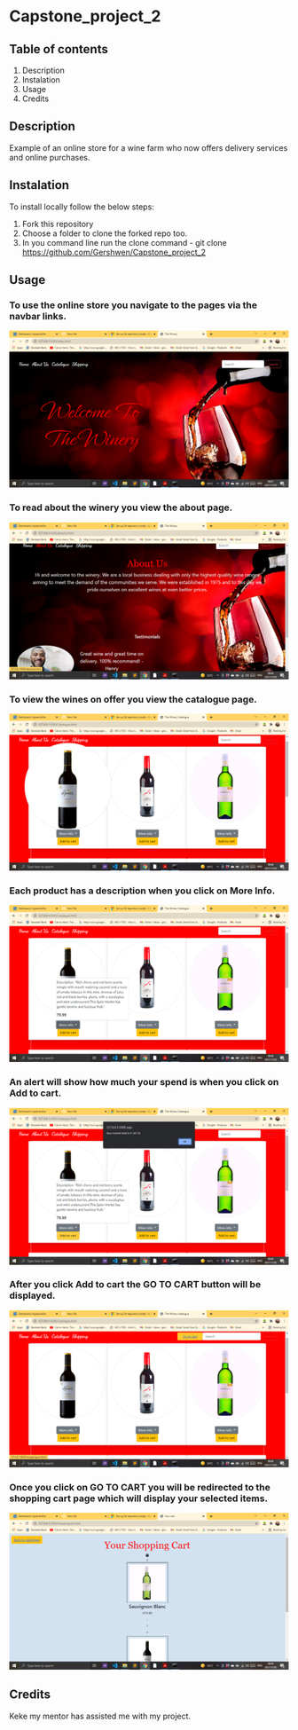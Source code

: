 # Capstone_project_2

Table of contents
-----------------
1. Description
2. Instalation
3. Usage
4. Credits

## Description
Example of an online store for a wine farm who now offers delivery services and online purchases. 

## Instalation
To install locally follow the below steps: 
1. Fork this repository
2. Choose a folder to clone the forked repo too.
3. In you command line run the clone command - git clone https://github.com/Gershwen/Capstone_project_2

## Usage
### To use the online store you navigate to the pages via the navbar links. 
![Home page](/images/homepage.png)

### To read about the winery you view the about page.
![About page](/images/about.png)

### To view the wines on offer you view the catalogue page.
![Catalogue](/images/catalogue.png)

### Each product has a description when you click on More Info.
![Description](/images/description.png)

### An alert will show how much your spend is when you click on Add to cart.
![Alert](/images/alert.png)

### After you click Add to cart the GO TO CART button will be displayed. 
![Go to cart](/images/gotocart.png)

### Once you click on GO TO CART you will be redirected to the shopping cart page which will display your selected items.
![Shopping cart](/images/shoppingcart.png)

## Credits
Keke my mentor has assisted me with my project. 






